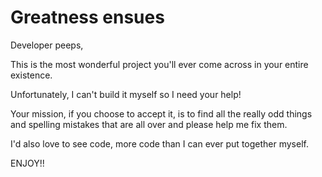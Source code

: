 # Greatness ensues

Developer peeps,

This is the most wonderful project you'll ever come across in your entire existence.

Unfortunately, I can't build it myself so I need your help!

Your mission, if you choose to accept it, is to find all the really odd things and spelling mistakes that are all over and please help me fix them.

I'd also love to see code, more code than I can ever put together myself.
 
ENJOY!!
